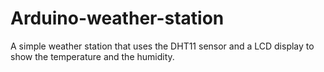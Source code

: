 # Arduino-weather-station
A simple weather station that uses the DHT11 sensor and a LCD display to show the temperature and the humidity. 
